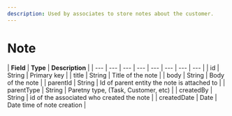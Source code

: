 ```yaml
---
description: Used by associates to store notes about the customer.
---
```


# Note

| **Field** | **Type** | **Description** |
| --- | --- | --- | --- | --- | --- | --- | --- |
| id | String | Primary key |
| title | String | Title of the note |
| body | String | Body of the note |
| parentId | String | Id of parent entity the note is attached to |
| parentType | String | Paretny type, \(Task, Customer, etc\) |
| createdBy | String | id of the associated who created the note |
| createdDate | Date | Date time of note creation |

